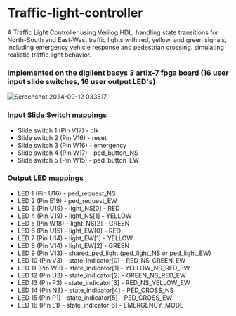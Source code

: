 # Traffic-light-controller

A Traffic Light Controller using Verilog HDL, handling state transitions for North-South and
East-West traffic lights with red, yellow, and green signals, including emergency vehicle response and pedestrian crossing.
simulating realistic traffic light behavior. 

### Implemented on the digilent basys 3 artix-7 fpga board (16 user input slide switches, 16 user output LED's)

![Screenshot 2024-09-12 033517](https://github.com/user-attachments/assets/8272b2b8-4552-4387-ae5e-105b79c1bd4f)

### Input Slide Switch mappings

* Slide switch 1 (Pin V17) - clk
* Slide switch 2 (Pin V16) - reset
* Slide switch 3 (Pin W16) - emergency
* Slide switch 4 (Pin W17) - ped_button_NS
* Slide switch 5 (Pin W15) - ped_button_EW

### Output LED mappings

* LED 1 (Pin U16) - ped_request_NS
* LED 2 (Pin E19) - ped_request_EW
* LED 3 (Pin U19) - light_NS[0] - RED
* LED 4 (Pin V19) - light_NS[1] - YELLOW
* LED 5 (Pin W18) - light_NS[2] - GREEN
* LED 6 (Pin U15) - light_EW[0] - RED
* LED 7 (Pin U14) - light_EW[1] - YELLOW
* LED 8 (Pin V14) - light_EW[2] - GREEN   
* LED 9 (Pin V13) - shared_ped_light (ped_light_NS or ped_light_EW)
* LED 10 (Pin V3) - state_indicator[0] - RED_NS_GREEN_EW
* LED 11 (Pin W3) - state_indicator[1] - YELLOW_NS_RED_EW
* LED 12 (Pin U3) - state_indicator[2] - GREEN_NS_RED_EW
* LED 13 (Pin P3) - state_indicator[3] - RED_NS_YELLOW_EW
* LED 14 (Pin N3) - state_indicator[4] - PED_CROSS_NS
* LED 15 (Pin P1) - state_indicator[5] - PED_CROSS_EW
* LED 16 (Pin L1) - state_indicator[6] - EMERGENCY_MODE
             
  
